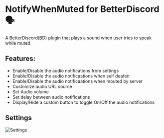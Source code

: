 # NotifyWhenMuted for BetterDiscord 🗣️
A BetterDiscord(BD) plugin that plays a sound when user tries to speak while muted
## Features:
- Enable/Disable the audio notifications from settings
- Enable/Disable the audio notificaations when self deafen
- Enable/Disable the audio notificaations when mouted by server
- Customize audio URL source
- Set Audio volume
- Set delay between audio notifications
- Display/Hide a custom button to toggle On/Off the audio notifications
## Settings
![Settings](https://github.com/user-attachments/assets/966f7b33-fc70-463e-bad0-5be9b9a025cc)
